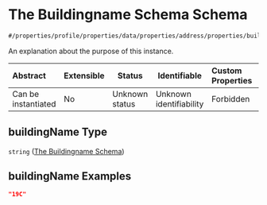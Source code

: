 # The Buildingname Schema Schema

```txt
#/properties/profile/properties/data/properties/address/properties/buildingName#/properties/profile/properties/data/properties/address/properties/buildingName
```

An explanation about the purpose of this instance.


| Abstract            | Extensible | Status         | Identifiable            | Custom Properties | Additional Properties | Access Restrictions | Defined In                                                                                          |
| :------------------ | ---------- | -------------- | ----------------------- | :---------------- | --------------------- | ------------------- | --------------------------------------------------------------------------------------------------- |
| Can be instantiated | No         | Unknown status | Unknown identifiability | Forbidden         | Allowed               | none                | [policy_transaction.schema.json\*](../../out/policy_transaction.schema.json "open original schema") |

## buildingName Type

`string` ([The Buildingname Schema](policy_transaction-properties-the-profile-schema-properties-the-profile-data-schema-properties-the-address-schema-properties-the-buildingname-schema.md))

## buildingName Examples

```json
"19C"
```

